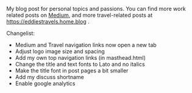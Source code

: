 My blog post for personal topics and passions.
You can find more work related posts on [Medium](https://medium.com/@eddiesmo), and more travel-related posts at https://eddiestravels.home.blog .

Changelist:

- Medium and Travel navigation links now open a new tab
- Adjust logo image size and spacing
- Add my own top navigation links (in masthead.html)
- Change the title and text fonts to Lato and no italics
- Make the title font in post pages a bit smaller
- Add my discuss shortname
- Enable google analytics

